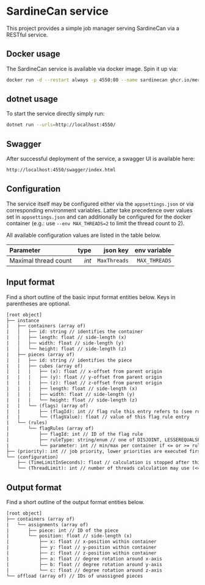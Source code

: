 # SardineCan service

This project provides a simple job manager serving SardineCan via a RESTful
service.

## Docker usage

The SardineCan service is available via docker image. Spin it up via:

```bash
docker run -d --restart always -p 4550:80 --name sardinecan ghcr.io/merschformann/sardinecan:latest
```

## dotnet usage

To start the service directly simply run:

```bash
dotnet run --urls=http://localhost:4550/
```

## Swagger

After successful deployment of the service, a swagger UI is available here:

```txt
http://localhost:4550/swagger/index.html
```

## Configuration

The service itself may be configured either via the `appsettings.json` or via
corresponding environment variables. Latter take precedence over values set in
`appsettings.json` and can additionally be configured for the docker container
(e.g.: use `--env MAX_THREADS=2` to limit the thread count to 2).

All available configuration values are listed in the table below.

| Parameter            |  type |      json key |  env variable |
|:-------------------- | -----:| -------------:| -------------:|
| Maximal thread count | _int_ |  `MaxThreads` | `MAX_THREADS` |

## Input format

Find a short outline of the basic input format entities below. Keys in
parentheses are optional.

```txt
[root object]
├── instance
|   ├── containers (array of)
|   │   ├── id: string // identifies the container
|   │   ├── length: float // side-length (x)
|   │   ├── width: float // side-length (y)
|   │   └── height: float // side-length (z)
|   ├── pieces (array of)
|   |   ├── id: string // identifies the piece
|   |   ├── cubes (array of)
|   |   |   ├── (x): float // x-offset from parent origin
|   |   |   ├── (y): float // y-offset from parent origin
|   |   |   ├── (z): float // z-offset from parent origin
|   |   |   ├── length: float // side-length (x)
|   |   |   ├── width: float // side-length (y)
|   |   |   └── height: float // side-length (z)
|   |   └── (flags) (array of)
|   |       ├── (flagId): int // flag rule this entry refers to (see rules)
|   |       └── (flagValue): float // value of this flag rule entry
|   └── (rules)
|       └── flagRules (array of)
|           ├── flagId: int // ID of the flag rule
|           ├── ruleType: string/enum // one of DISJOINT, LESSEREQUALSPIECES, GREATEREQUALSPIECES
|           └── parameter: int // min/max per container if <= or >= rule
├── (priority): int // job priority, lower priorities are executed first
└── (configuration)
    ├── (TimeLimitInSeconds): float // calculation is stopped after this duration
    └── (ThreadLimit): int // number of threads calculation may use (<=0 is all) 
```

## Output format

Find a short outline of the output format entities below.

```txt
[root object]
├── containers (array of)
|   └── assignments (array of)
|       ├── piece: int // ID of the piece
|       └── position: float // side-length (x)
|           ├── x: float // x-position within container
|           ├── y: float // y-position within container
|           ├── z: float // z-position within container
|           ├── a: float // degree rotation around x-axis
|           ├── b: float // degree rotation around y-axis
|           └── c: float // degree rotation around z-axis
└── offload (array of) // IDs of unassigned pieces
```
